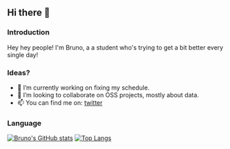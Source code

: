 ## Hi there 👋

### Introduction
Hey hey people! I'm Bruno, a a student who's trying to get a bit better every single day!

### Ideas?
- 🔭 I’m currently working on fixing my schedule.
- 👯 I’m looking to collaborate on OSS projects, mostly about data.
- 📫 You can find me on: [twitter](https://x.com/Zarnov_B)

### Language
[![Bruno's GitHub stats](https://github-readme-stats.vercel.app/api?username=PraeceptorVitae)](https://github.com/anuraghazra/github-readme-stats)
[![Top Langs](https://github-readme-stats.vercel.app/api/top-langs/?username=PraeceptorVitae&layout=compact)](https://github.com/anuraghazra/github-readme-stats)
